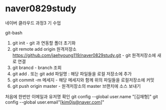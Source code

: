 # naver0829study
네이버 클라우드 과정3 기 수업


git-bash

1. git init - git 과 연동할 폴더 초기화
2. git remote add origin 원격저장소 https://github.com/jaehyoung119/naver0829study.git - git 원격저장소에 새로 연결
3. git brancd - branch 조회
4. git add . 또는 git add 파일명 : 해당 파일들을 로컬 저장소에 추가
5. git commit -m 메세지 - 해당 메세지와 함께 위의 파일들을 로컬저장소에 커밋
6. git push origin master - 원격저장소의 master 브랜치에 소스 보내기

처음에 한번만 이메일과 유저명 확인
git config --global user.name "[김재형]"
git config --global user.email"[kim0js@naver.com]"
